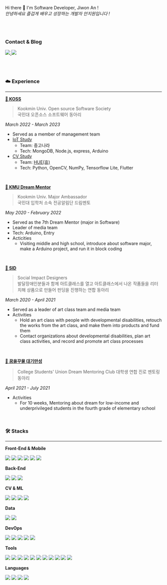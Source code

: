 
Hi there 👋 I'm Software Developer, Jiwon An !  
_안녕하세요 즐겁게 배우고 성장하는 개발자 안지원입니다 !_

<br>
<br>

### Contact & Blog
<p>
  <a href="mailto:anjiwon319@gmail.com">
    <img src="https://img.shields.io/badge/anjiwon319@gmail.com-EA4335?style=flat-square&logo=Gmail&logoColor=white"/>
  </a>
  <a href="https://velog.io/@hiamzwon">
    <img src="https://img.shields.io/badge/velog-20C997?style=flat-square&logo=velog&logoColor=white"/>
  </a>
</p>

<br>
<br>

### ☁️ Experience
---
**[🤖 KOSS](https://github.com/kmu-koss)**  
> Kookmin Univ. Open source Software Society  
> 국민대 오픈소스 소프트웨어 동아리

_March 2022 - March 2023_

- Served as a member of management team
- [IoT Study](https://github.com/kmu-koss/22_iot_study)
  - Team: 중고나라
  - Tech: MongoDB, Node.js, express, Arduino
- [CV Study](https://github.com/ShimHyerin/2022-koss-cv)
  - Team: [HUE(휴)](https://github.com/2022HUE)
  - Tech: Python, OpenCV, NumPy, Tensorflow Lite, Flutter

<br>

**[🌙 KMU Dream Mentor](https://www.instagram.com/kmu_dreammentor)**  
> Kookmin Univ. Major Ambassador  
> 국민대 입학처 소속 전공알림단 드림멘토

_May 2020 - February 2022_

- Served as the 7th Dream Mentor (major in Software)
- Leader of media team
- Tech: Arduino, Entry
- Acticities
  - Visiting middle and high school, introduce about software major, make a Arduino project, and run it in block coding  

<br>

**[🎨 SID](https://www.instagram.com/sid_commonami/?utm_medium=copy_link)**
> Social Impact Designers  
> 발달장애인분들과 함께 아트클래스를 열고 아트클래스에서 나온 작품들을 리터치해 상품으로 만들어 펀딩을 진행하는 연합 동아리

_March 2020 - April 2021_

- Served as a leader of art class team and media team
- Activities
  - Hold an art class with people with developmental disabilities, retouch the works from the art class, and make them into products and fund them
  - Contact organizations about developmental disabilities, plan art class activities, and record and promote art class processes

<br>

**[🐛 꿈을꾸물 대기만성](https://www.instagram.com/p/CQ_EKK0FGzo/?utm_medium=copy_link)**
> College Students' Union Dream Mentoring Club
> 대학생 연합 진로 멘토링 동아리  

_April 2021 - July 2021_

- Activities
  - For 10 weeks, Mentoring about dream for low-income and underprivileged students in the fourth grade of elementary school 

<br>

### 🛠️ Stacks
---
**Front-End & Mobile**
<p>
  <img src="https://img.shields.io/badge/HTML-E34F26?style=flat-square&logo=HTML5&logoColor=white"/>
  <img src="https://img.shields.io/badge/CSS-1572B6?style=flat-square&logo=CSS3&logoColor=white"/>
  <img src="https://img.shields.io/badge/JS-F7DF1E?style=flat-square&logo=JavaScript&logoColor=black"/>
  <img src="https://img.shields.io/badge/Flutter-02569B?style=flat-square&logo=Flutter&logoColor=white"/>
  <img src="https://img.shields.io/badge/Dart-0175C2?style=flat-square&logo=dart&logoColor=white"/>
  <img src="https://img.shields.io/badge/Java-FF7800?style=flat-square&logo=Android&logoColor=white"/>
</p>

**Back-End**
<p>
  <img src="https://img.shields.io/badge/Node.js-339933?style=flat-square&logo=Node.js&logoColor=white"/>
  <img src="https://img.shields.io/badge/Express-000000?style=flat-square&logo=Express&logoColor=white"/>
  <img src="https://img.shields.io/badge/Django-092E20?style=flat-square&logo=Django&logoColor=white"/>
</p>

**CV & ML**
<p>
  <img src="https://img.shields.io/badge/OpenCV-5C3EE8?style=flat-square&logo=OpenCV&logoColor=white"/>
  <img src="https://img.shields.io/badge/TensorFlow-FF6F00?style=flat-square&logo=TensorFlow&logoColor=white"/>
  <img src="https://img.shields.io/badge/PyTorch-EE4C2C?style=flat-square&logo=PyTorch&logoColor=white"/>
  <img src="https://img.shields.io/badge/Scikit_learn-F7931E?style=flat-square&logo=scikit-learn&logoColor=white"/>
</p>

**Data**
<p>
  <img src="https://img.shields.io/badge/R-276DC3?style=flat-square&logo=R&logoColor=white"/>
  <img src="https://img.shields.io/badge/Pandas-150458?style=flat-square&logo=Pandas&logoColor=white"/>
</p>

**DevOps**
<p>
  <img src="https://img.shields.io/badge/Amazone_AWS-232F3E?style=flat-square&logo=amazonaws&logoColor=white"/>
  <img src="https://img.shields.io/badge/Firebase-FFCA28?style=flat-square&logo=Firebase&logoColor=black"/>
  <img src="https://img.shields.io/badge/MongoDB-47A248?style=flat-square&logo=MongoDB&logoColor=white"/>
  <img src="https://img.shields.io/badge/MySQL-4479A1?style=flat-square&logo=mysql&logoColor=white"/>
  <img src="https://img.shields.io/badge/GitHub_Actions-2088FF?style=flat-square&logo=githubactions&logoColor=white"/>
</p>

**Tools**
<p>
  <img src="https://img.shields.io/badge/Git-F05032?style=flat-square&logo=git&logoColor=white"/>
  <img src="https://img.shields.io/badge/GitHub-181717?style=flat-square&logo=github&logoColor=white"/>
  <img src="https://img.shields.io/badge/Jira-0052CC?style=flat-square&logo=jira&logoColor=white"/>
  <img src="https://img.shields.io/badge/Confluence-172B4D?style=flat-square&logo=confluence&logoColor=white"/>
  <img src="https://img.shields.io/badge/Slack-4A154B?style=flat-square&logo=slack&logoColor=white"/>
  <img src="https://img.shields.io/badge/Notion-000000?style=flat-square&logo=notion&logoColor=white"/>
  <img src="https://img.shields.io/badge/Figma-F24E1E?style=flat-square&logo=figma&logoColor=white"/>
  <img src="https://img.shields.io/badge/VS_code-007ACC?style=flat-square&logo=visualstudiocode&logoColor=white"/>
  <img src="https://img.shields.io/badge/Vim-019733?style=flat-square&logo=vim&logoColor=white"/>
  <img src="https://img.shields.io/badge/Atom-66595C?style=flat-square&logo=atom&logoColor=white"/>
  <img src="https://img.shields.io/badge/PyCharm-000000?style=flat-square&logo=pycharm&logoColor=white"/>
</p>

**Languages**
<p>
  <img src="https://img.shields.io/badge/Python-3776AB?style=flat-square&logo=python&logoColor=white"/>
  <img src="https://img.shields.io/badge/C-A8B9CC?style=flat-square&logo=c&logoColor=black"/>
  <img src="https://img.shields.io/badge/C++-00599C?style=flat-square&logo=cplusplus&logoColor=white"/>
  <img src="https://img.shields.io/badge/Java-FF7800?style=flat-square&logo=java&logoColor=white"/>
</p>



<!--
**anjiwon319/anjiwon319** is a ✨ _special_ ✨ repository because its `README.md` (this file) appears on your GitHub profile.

Here are some ideas to get you started:

- 🔭 I’m currently working on ...
- 🌱 I’m currently learning ...
- 👯 I’m looking to collaborate on ...
- 🤔 I’m looking for help with ...
- 💬 Ask me about ...
- 📫 How to reach me: ...
- 😄 Pronouns: ...
- ⚡ Fun fact: ...
-->
